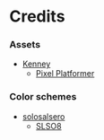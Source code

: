 <!-- asagao/resources/atlases/README.md -->


# Credits

### Assets

- [Kenney](https://www.kenney.nl/)
    - [Pixel Platformer](https://www.kenney.nl/assets/pixel-platformer)

### Color schemes

- [solosalsero](https://www.solosalsero.com/)
    - [SLSO8](https://lospec.com/palette-list/slso8)
